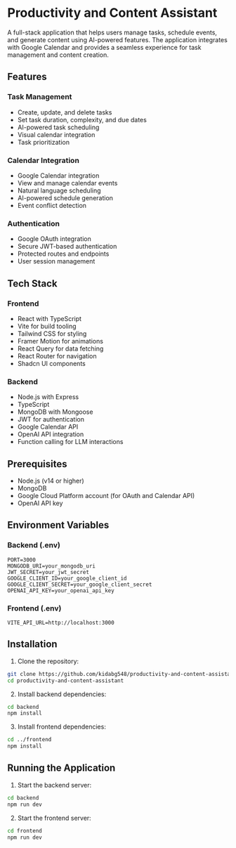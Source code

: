 # Productivity and Content Assistant

A full-stack application that helps users manage tasks, schedule events, and generate content using AI-powered features. The application integrates with Google Calendar and provides a seamless experience for task management and content creation.

## Features

### Task Management
- Create, update, and delete tasks
- Set task duration, complexity, and due dates
- AI-powered task scheduling
- Visual calendar integration
- Task prioritization

### Calendar Integration
- Google Calendar integration
- View and manage calendar events
- Natural language scheduling
- AI-powered schedule generation
- Event conflict detection

### Authentication
- Google OAuth integration
- Secure JWT-based authentication
- Protected routes and endpoints
- User session management

## Tech Stack

### Frontend
- React with TypeScript
- Vite for build tooling
- Tailwind CSS for styling
- Framer Motion for animations
- React Query for data fetching
- React Router for navigation
- Shadcn UI components

### Backend
- Node.js with Express
- TypeScript
- MongoDB with Mongoose
- JWT for authentication
- Google Calendar API
- OpenAI API integration
- Function calling for LLM interactions

## Prerequisites

- Node.js (v14 or higher)
- MongoDB
- Google Cloud Platform account (for OAuth and Calendar API)
- OpenAI API key

## Environment Variables

### Backend (.env)
```env
PORT=3000
MONGODB_URI=your_mongodb_uri
JWT_SECRET=your_jwt_secret
GOOGLE_CLIENT_ID=your_google_client_id
GOOGLE_CLIENT_SECRET=your_google_client_secret
OPENAI_API_KEY=your_openai_api_key
```

### Frontend (.env)
```env
VITE_API_URL=http://localhost:3000
```

## Installation

1. Clone the repository:
```bash
git clone https://github.com/kidabg548/productivity-and-content-assistant.git
cd productivity-and-content-assistant
```

2. Install backend dependencies:
```bash
cd backend
npm install
```

3. Install frontend dependencies:
```bash
cd ../frontend
npm install
```

## Running the Application

1. Start the backend server:
```bash
cd backend
npm run dev
```

2. Start the frontend server:
```bash
cd frontend
npm run dev
```
